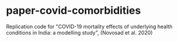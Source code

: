 # paper-covid-comorbidities
Replication code for "COVID-19 mortality effects of underlying health conditions in India: a modelling study", (Novosad et al. 2020)
